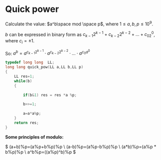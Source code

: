 # Quick power
Calculate the value: $a^b\space mod \space p$, where $1\le a,b,p \le  10^9$.

$b$ can be expressed in binary form as $c_{k-1}2^{k-1} + c_{k-2}2^{k-2} + \ldots + c_02^0$, where $c_i=±1$.

So: $a^b=a^{c_{k-1}2^{k-1}}\cdot a^{c_{k-2}2^{k-2}}\cdot...\cdot a^{c_0a^0}$

```c++
typedef long long  LL;
long long quick_pow(LL a,LL b,LL p)
{
    LL res=1;
    while(b)
    {
        
        if(b&1) res = res *a %p;
        
        b>>=1;
        
        a=a*a%p;
    }
    return res;
}
```

**Some principles of modulo:**

$
(a+b)\%p=(a\%p+b\%p)\%p \\
(a-b)\%p=(a\%p-b\%p)\%p \\
(a*b)\%p=(a\%p * b\%p)\%p \\
a^b\%p=((a\%p)^b)\%p
$

